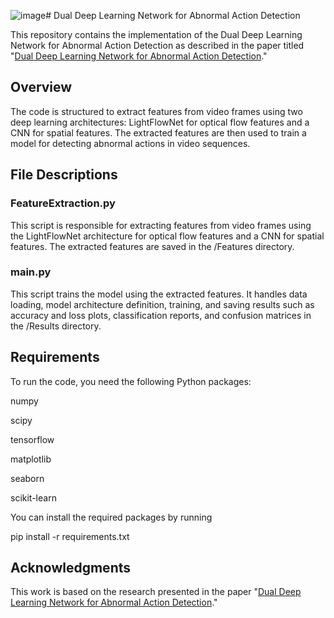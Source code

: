 ![image](https://github.com/user-attachments/assets/7d641685-3a9b-4f57-a1a3-13c8b2138ed1)# Dual Deep Learning Network for Abnormal Action Detection

This repository contains the implementation of the Dual Deep Learning Network for Abnormal Action Detection as described in the paper titled "[Dual Deep Learning Network for Abnormal Action Detection]([url](https://ieeexplore.ieee.org/document/10672568/authors#authors))."

## Overview

The code is structured to extract features from video frames using two deep learning architectures: LightFlowNet for optical flow features and a CNN for spatial features. The extracted features are then used to train a model for detecting abnormal actions in video sequences.





## File Descriptions

### FeatureExtraction.py


This script is responsible for extracting features from video frames using the LightFlowNet architecture for optical flow features and a CNN for spatial features. The extracted features are saved in the /Features directory.

### main.py

This script trains the model using the extracted features. It handles data loading, model architecture definition, training, and saving results such as accuracy and loss plots, classification reports, and confusion matrices in the /Results directory.

## Requirements

To run the code, you need the following Python packages:

numpy

scipy

tensorflow

matplotlib

seaborn

scikit-learn


You can install the required packages by running

pip install -r requirements.txt

## Acknowledgments
This work is based on the research presented in the paper "[Dual Deep Learning Network for Abnormal Action Detection]([url](https://ieeexplore.ieee.org/document/10672568/authors#authors))."
